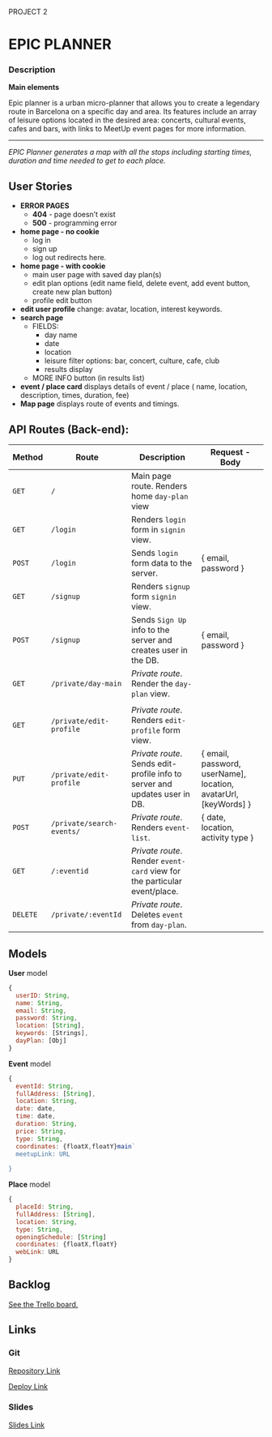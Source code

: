 PROJECT 2

# EPIC PLANNER

### Description

**Main elements**

Epic planner is a urban micro-planner that allows you to create a legendary route in Barcelona on a specific day and area.  Its features include an array of leisure options located in the desired area: concerts, cultural events, cafes and bars, with links to MeetUp event pages for more information.   

----

*EPIC Planner generates a map with all the stops including starting times, duration and time needed to get to each place.* 



## User Stories

- **ERROR PAGES**
  - **404** - page doesn’t exist 
  - **500** - programming error
- **home page - no cookie**
  - log in
  - sign up
  - log out redirects here.
- **home page - with cookie**
  - main user page with saved day plan(s)
  - edit plan options (edit name field, delete event, add event button, create new plan button)
  - profile edit button
- **edit user profile** change: avatar, location, interest keywords.
- **search page**
  - FIELDS:
    - day name
    - date 
    - location
    - leisure filter options: bar, concert, culture, cafe, club
    - results display
  - MORE INFO button (in results list)
- **event / place card**  displays details of event / place ( name, location, description, times, duration, fee)
- **Map page**  displays route of events and timings. 

## 

## API Routes (Back-end):

| **Method** | **Route**               | **Description**                                              | Request  - Body                                              |
| ---------- | ----------------------- | ------------------------------------------------------------ | ------------------------------------------------------------ |
| `GET`      | `/`                     | Main page route.  Renders home `day-plan` view                  |                                                              |
| `GET`      | `/login`                | Renders `login` form in `signin` view.                                   |                                                              |
| `POST`     | `/login`                | Sends `login` form data to the server.                         | { email, password }                                          |
| `GET`      | `/signup`               | Renders `signup` form `signin` view.                                |                                                              |
| `POST`     | `/signup`               | Sends `Sign Up` info to the server and creates user in the DB. | {  email, password  }                                        |
| `GET`      | `/private/day-main`         | *Private route*. Render the `day-plan` view.                 |                                                              |
|            |                         |                                                              |                                                              |
| `GET`      | `/private/edit-profile` | *Private route*. Renders `edit-profile` form view.           |                                                              |
| `PUT`      | `/private/edit-profile` | *Private route*. Sends edit-profile info to server and updates user in DB. | { email, password, userName], location, avatarUrl, [keyWords] } |
| `POST`     | `/private/search-events/`      | *Private route*. Renders `event-list`.                       | { date, location, activity type }                            |
| `GET`      | `/:eventid`             | *Private route*. Render `event-card` view for the particular event/place. |                                                              |
| `DELETE`   | `/private/:eventId`     | *Private route*. Deletes `event` from `day-plan`.            |                                                              |

## 

## Models

**User** model

```js
{
  userID: String,
  name: String,
  email: String,
  password: String,
  location: [String],
  keywords: [Strings],
  dayPlan: [Obj]
}
```

**Event** model

```js
{
  eventId: String,
  fullAddress: [String], 
  location: String,
  date: date,
  time: date,
  duration: String,
  price: String,
  type: String,
  coordinates: {floatX,floatY}main`
  meetupLink: URL
  
}
```

**Place** model

```js
{
  placeId: String,
  fullAddress: [String], 
  location: String,
  type: String,
  openingSchedule: [String]
  coordinates: {floatX,floatY}
  webLink: URL
}
```



## Backlog

[See the Trello board.](https://trello.com/b/pawm0XYn)



## Links

### Git

[Repository Link](https://github.com/Johanson1988/epic-planner/)

[Deploy Link]()



### Slides

[Slides Link]()
